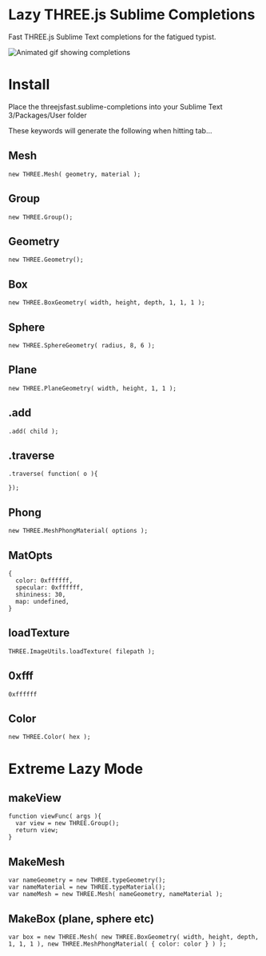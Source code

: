 # Lazy THREE.js Sublime Completions
Fast THREE.js Sublime Text completions for the fatigued typist.

![Animated gif showing completions](http://i.imgur.com/WPlkran.gif)

Install
=============
Place the threejsfast.sublime-completions into your Sublime Text 3/Packages/User folder

These keywords will generate the following when hitting tab...

Mesh
-------------
    new THREE.Mesh( geometry, material );

Group
-------------
    new THREE.Group();

Geometry
-------------
    new THREE.Geometry();

Box
-------------
    new THREE.BoxGeometry( width, height, depth, 1, 1, 1 );

Sphere
-------------
    new THREE.SphereGeometry( radius, 8, 6 );

Plane
-------------
    new THREE.PlaneGeometry( width, height, 1, 1 );

.add
-------------
    .add( child );

.traverse
-------------
    .traverse( function( o ){

    });

Phong
-------------
    new THREE.MeshPhongMaterial( options );

MatOpts
-------------
    {
      color: 0xffffff,
      specular: 0xffffff,
      shininess: 30,
      map: undefined,
    }

loadTexture
-------------
    THREE.ImageUtils.loadTexture( filepath );

0xfff
-------------
    0xffffff

Color
-------------
    new THREE.Color( hex );


Extreme Lazy Mode
=============

makeView
-------------
    function viewFunc( args ){
      var view = new THREE.Group();
      return view;
    }

MakeMesh
-------------
    var nameGeometry = new THREE.typeGeometry();
    var nameMaterial = new THREE.typeMaterial();
    var nameMesh = new THREE.Mesh( nameGeometry, nameMaterial );

MakeBox (plane, sphere etc)
-------------
    var box = new THREE.Mesh( new THREE.BoxGeometry( width, height, depth, 1, 1, 1 ), new THREE.MeshPhongMaterial( { color: color } ) );